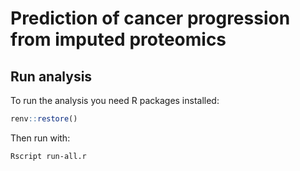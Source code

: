 # Prediction of cancer progression from imputed proteomics

## Run analysis

To run the analysis you need R packages installed:

```R
renv::restore()
```

Then run with:

```bash
Rscript run-all.r
```

